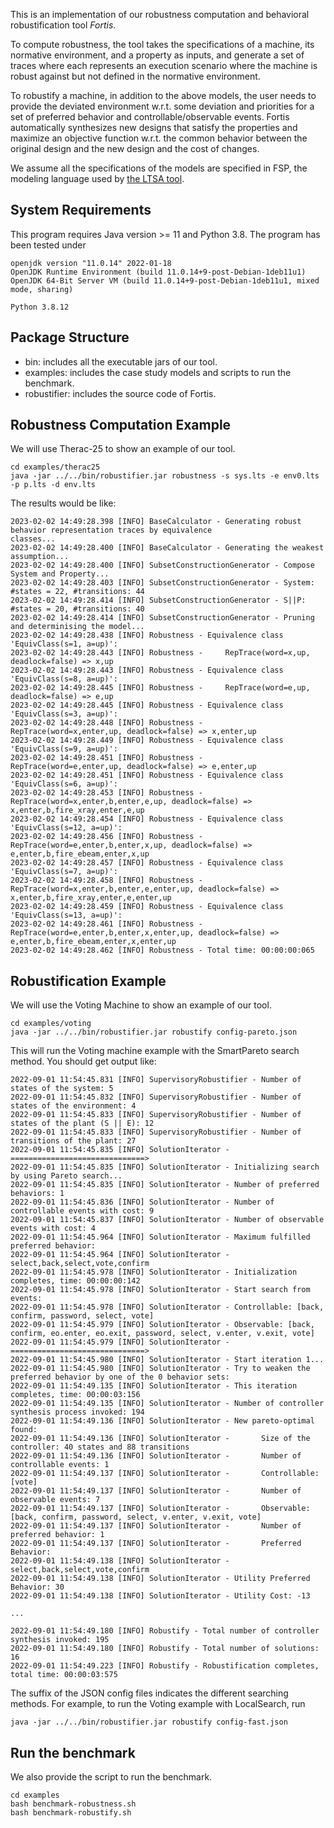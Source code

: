 This is an implementation of our robustness computation and behavioral robustification tool *Fortis*.

To compute robustness, the tool takes the specifications of a machine, its normative environment, and a property as inputs, and generate a set of traces where each represents an execution scenario where the machine is robust against but not defined in the normative environment.

To robustify a machine, in addition to the above models, the user needs to provide the deviated environment w.r.t. some deviation and priorities for a set of preferred behavior and controllable/observable events. Fortis automatically synthesizes new designs that satisfy the properties and maximize an objective function w.r.t. the common behavior between the original design and the new design and the cost of changes.

We assume all the specifications of the models are specified in FSP, the modeling language used by [the LTSA tool](https://www.doc.ic.ac.uk/ltsa/).

## System Requirements
This program requires Java version >= 11 and Python 3.8. The program has been tested under
```
openjdk version "11.0.14" 2022-01-18
OpenJDK Runtime Environment (build 11.0.14+9-post-Debian-1deb11u1)
OpenJDK 64-Bit Server VM (build 11.0.14+9-post-Debian-1deb11u1, mixed mode, sharing)

Python 3.8.12
```

## Package Structure
- bin: includes all the executable jars of our tool.
- examples: includes the case study models and scripts to run the benchmark.
- robustifier: includes the source code of Fortis.

## Robustness Computation Example
We will use Therac-25 to show an example of our tool.
```
cd examples/therac25
java -jar ../../bin/robustifier.jar robustness -s sys.lts -e env0.lts -p p.lts -d env.lts
```
The results would be like:
```
2023-02-02 14:49:28.398 [INFO] BaseCalculator - Generating robust behavior representation traces by equivalence 
classes...
2023-02-02 14:49:28.400 [INFO] BaseCalculator - Generating the weakest assumption...
2023-02-02 14:49:28.400 [INFO] SubsetConstructionGenerator - Compose System and Property...        
2023-02-02 14:49:28.403 [INFO] SubsetConstructionGenerator - System: #states = 22, #transitions: 44
2023-02-02 14:49:28.414 [INFO] SubsetConstructionGenerator - S||P: #states = 20, #transitions: 40
2023-02-02 14:49:28.414 [INFO] SubsetConstructionGenerator - Pruning and determinising the model...
2023-02-02 14:49:28.438 [INFO] Robustness - Equivalence class 'EquivClass(s=1, a=up)':
2023-02-02 14:49:28.443 [INFO] Robustness -     RepTrace(word=x,up, deadlock=false) => x,up
2023-02-02 14:49:28.443 [INFO] Robustness - Equivalence class 'EquivClass(s=8, a=up)':
2023-02-02 14:49:28.445 [INFO] Robustness -     RepTrace(word=e,up, deadlock=false) => e,up
2023-02-02 14:49:28.445 [INFO] Robustness - Equivalence class 'EquivClass(s=3, a=up)':
2023-02-02 14:49:28.448 [INFO] Robustness -     RepTrace(word=x,enter,up, deadlock=false) => x,enter,up
2023-02-02 14:49:28.449 [INFO] Robustness - Equivalence class 'EquivClass(s=9, a=up)':
2023-02-02 14:49:28.451 [INFO] Robustness -     RepTrace(word=e,enter,up, deadlock=false) => e,enter,up
2023-02-02 14:49:28.451 [INFO] Robustness - Equivalence class 'EquivClass(s=6, a=up)':
2023-02-02 14:49:28.453 [INFO] Robustness -     RepTrace(word=x,enter,b,enter,e,up, deadlock=false) => x,enter,b,fire_xray,enter,e,up
2023-02-02 14:49:28.454 [INFO] Robustness - Equivalence class 'EquivClass(s=12, a=up)':
2023-02-02 14:49:28.456 [INFO] Robustness -     RepTrace(word=e,enter,b,enter,x,up, deadlock=false) => e,enter,b,fire_ebeam,enter,x,up
2023-02-02 14:49:28.457 [INFO] Robustness - Equivalence class 'EquivClass(s=7, a=up)':
2023-02-02 14:49:28.458 [INFO] Robustness -     RepTrace(word=x,enter,b,enter,e,enter,up, deadlock=false) => x,enter,b,fire_xray,enter,e,enter,up
2023-02-02 14:49:28.459 [INFO] Robustness - Equivalence class 'EquivClass(s=13, a=up)':
2023-02-02 14:49:28.461 [INFO] Robustness -     RepTrace(word=e,enter,b,enter,x,enter,up, deadlock=false) => e,enter,b,fire_ebeam,enter,x,enter,up
2023-02-02 14:49:28.462 [INFO] Robustness - Total time: 00:00:00:065
```

## Robustification Example
We will use the Voting Machine to show an example of our tool.
```
cd examples/voting
java -jar ../../bin/robustifier.jar robustify config-pareto.json
```
This will run the Voting machine example with the SmartPareto search method. You should get output like:
```
2022-09-01 11:54:45.831 [INFO] SupervisoryRobustifier - Number of states of the system: 5
2022-09-01 11:54:45.832 [INFO] SupervisoryRobustifier - Number of states of the environment: 4
2022-09-01 11:54:45.833 [INFO] SupervisoryRobustifier - Number of states of the plant (S || E): 12
2022-09-01 11:54:45.833 [INFO] SupervisoryRobustifier - Number of transitions of the plant: 27
2022-09-01 11:54:45.835 [INFO] SolutionIterator - ==============================>
2022-09-01 11:54:45.835 [INFO] SolutionIterator - Initializing search by using Pareto search...
2022-09-01 11:54:45.835 [INFO] SolutionIterator - Number of preferred behaviors: 1
2022-09-01 11:54:45.836 [INFO] SolutionIterator - Number of controllable events with cost: 9
2022-09-01 11:54:45.837 [INFO] SolutionIterator - Number of observable events with cost: 4
2022-09-01 11:54:45.964 [INFO] SolutionIterator - Maximum fulfilled preferred behavior:
2022-09-01 11:54:45.964 [INFO] SolutionIterator -       select,back,select,vote,confirm
2022-09-01 11:54:45.978 [INFO] SolutionIterator - Initialization completes, time: 00:00:00:142
2022-09-01 11:54:45.978 [INFO] SolutionIterator - Start search from events:
2022-09-01 11:54:45.978 [INFO] SolutionIterator - Controllable: [back, confirm, password, select, vote]
2022-09-01 11:54:45.979 [INFO] SolutionIterator - Observable: [back, confirm, eo.enter, eo.exit, password, select, v.enter, v.exit, vote]
2022-09-01 11:54:45.979 [INFO] SolutionIterator - ==============================>
2022-09-01 11:54:45.980 [INFO] SolutionIterator - Start iteration 1...
2022-09-01 11:54:45.980 [INFO] SolutionIterator - Try to weaken the preferred behavior by one of the 0 behavior sets:
2022-09-01 11:54:49.135 [INFO] SolutionIterator - This iteration completes, time: 00:00:03:156
2022-09-01 11:54:49.135 [INFO] SolutionIterator - Number of controller synthesis process invoked: 194
2022-09-01 11:54:49.136 [INFO] SolutionIterator - New pareto-optimal found:
2022-09-01 11:54:49.136 [INFO] SolutionIterator -       Size of the controller: 40 states and 88 transitions
2022-09-01 11:54:49.136 [INFO] SolutionIterator -       Number of controllable events: 1
2022-09-01 11:54:49.137 [INFO] SolutionIterator -       Controllable: [vote]
2022-09-01 11:54:49.137 [INFO] SolutionIterator -       Number of observable events: 7
2022-09-01 11:54:49.137 [INFO] SolutionIterator -       Observable: [back, confirm, password, select, v.enter, v.exit, vote]
2022-09-01 11:54:49.137 [INFO] SolutionIterator -       Number of preferred behavior: 1
2022-09-01 11:54:49.137 [INFO] SolutionIterator -       Preferred Behavior:
2022-09-01 11:54:49.138 [INFO] SolutionIterator -               select,back,select,vote,confirm
2022-09-01 11:54:49.138 [INFO] SolutionIterator - Utility Preferred Behavior: 30
2022-09-01 11:54:49.138 [INFO] SolutionIterator - Utility Cost: -13

...

2022-09-01 11:54:49.180 [INFO] Robustify - Total number of controller synthesis invoked: 195
2022-09-01 11:54:49.180 [INFO] Robustify - Total number of solutions: 16
2022-09-01 11:54:49.223 [INFO] Robustify - Robustification completes, total time: 00:00:03:575
```

The suffix of the JSON config files indicates the different searching methods. For example, to run the Voting example with LocalSearch, run
```
java -jar ../../bin/robustifier.jar robustify config-fast.json
```

## Run the benchmark
We also provide the script to run the benchmark.
```
cd examples
bash benchmark-robustness.sh
bash benchmark-robustify.sh
```
